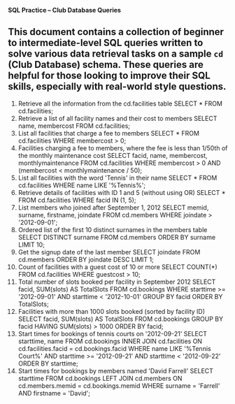 **SQL Practice – Club Database Queries**

This document contains a collection of beginner to intermediate-level SQL queries written to solve various data retrieval tasks on a sample `cd` (Club Database) schema. 
These queries are helpful for those looking to improve their SQL skills, especially with real-world style questions.
---
1. Retrieve all the information from the cd.facilities table
SELECT * FROM cd.facilities;
2. Retrieve a list of all facility names and their cost to members
SELECT name, membercost FROM cd.facilities;
3. List all facilities that charge a fee to members
SELECT * FROM cd.facilities
WHERE membercost > 0;
4. Facilities charging a fee to members, where the fee is less than 1/50th of the monthly maintenance cost
SELECT facid, name, membercost, monthlymaintenance FROM cd.facilities
WHERE membercost > 0 
AND (membercost < monthlymaintenance / 50);
5. List all facilities with the word 'Tennis' in their name
SELECT * FROM cd.facilities 
WHERE name LIKE '%Tennis%';
6. Retrieve details of facilities with ID 1 and 5 (without using OR)
SELECT * FROM cd.facilities 
WHERE facid IN (1, 5);
7. List members who joined after September 1, 2012
SELECT memid, surname, firstname, joindate 
FROM cd.members 
WHERE joindate > '2012-09-01';
8. Ordered list of the first 10 distinct surnames in the members table
SELECT DISTINCT surname 
FROM cd.members 
ORDER BY surname 
LIMIT 10;
9. Get the signup date of the last member
SELECT joindate 
FROM cd.members 
ORDER BY joindate DESC 
LIMIT 1;
10. Count of facilities with a guest cost of 10 or more
SELECT COUNT(*) 
FROM cd.facilities 
WHERE guestcost > 10;
11. Total number of slots booked per facility in September 2012
SELECT facid, SUM(slots) AS TotalSlots 
FROM cd.bookings 
WHERE starttime >= '2012-09-01' AND starttime < '2012-10-01'
GROUP BY facid
ORDER BY TotalSlots;
12. Facilities with more than 1000 slots booked (sorted by facility ID)
SELECT facid, SUM(slots) AS TotalSlots 
FROM cd.bookings 
GROUP BY facid
HAVING SUM(slots) > 1000
ORDER BY facid;
13. Start times for bookings of tennis courts on '2012-09-21'
SELECT starttime, name 
FROM cd.bookings 
INNER JOIN cd.facilities 
ON cd.facilities.facid = cd.bookings.facid
WHERE name LIKE '%Tennis Court%' 
AND starttime >= '2012-09-21' 
AND starttime < '2012-09-22' 
ORDER BY starttime;
14. Start times for bookings by members named 'David Farrell'
SELECT starttime 
FROM cd.bookings 
LEFT JOIN cd.members 
ON cd.members.memid = cd.bookings.memid
WHERE surname = 'Farrell' 
AND firstname = 'David';

